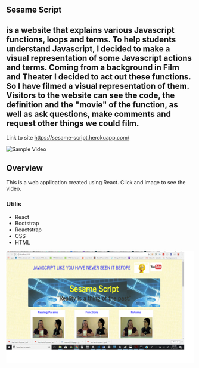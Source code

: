 

## Sesame Script 

## is a website that explains various Javascript functions, loops and terms. To help students understand Javascript, I decided to make a visual representation of some Javascript actions and terms. Coming from a background in Film and Theater I decided to act out  these functions. So I have filmed a visual representation of them. Visitors to the website can see the code, the definition and the "movie" of the function, as well as ask questions, make comments and request other things we could film.

Link to site 
https://sesame-script.herokuapp.com/


![Sample Video](https://user-images.githubusercontent.com/32774089/40144542-01d37874-592d-11e8-9f2b-c808d6c843a5.gif)

## Overview
This is a web application created using React. Click and image to see the video.

### Utilis
* React
* Bootstrap
* Reactstrap
* CSS
* HTML



![Screen Shot](client/public/css/images/scrsht.gif)
